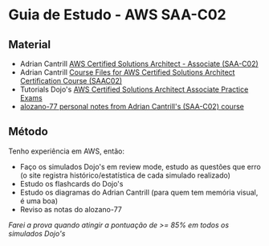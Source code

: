# Guia de Estudo - AWS SAA-C02

## Material
- Adrian Cantrill [AWS Certified Solutions Architect - Associate (SAA-C02)](https://learn.cantrill.io/p/aws-certified-solutions-architect-associate-saa-c02 "AWS Certified Solutions Architect - Associate (SAA-C02)")
- Adrian Cantrill [Course Files for AWS Certified Solutions Architect Certification Course (SAAC02)](https://github.com/acantril/aws-sa-associate-saac02 "Course Files for AWS Certified Solutions Architect Certification Course (SAAC02)")
- Tutorials Dojo's [AWS Certified Solutions Architect Associate Practice Exams](https://portal.tutorialsdojo.com/courses/aws-certified-solutions-architect-associate-practice-exams/ "AWS Certified Solutions Architect Associate Practice Exams")
- [alozano-77 personal notes from Adrian Cantrill's (SAA-C02) course](https://github.com/alozano-77/AWS-SAA-C02-Course "alozano-77 personal notes from Adrian Cantrill's (SAA-C02) course")

## Método
Tenho experiência em AWS, então:
- Faço os simulados Dojo's em review mode, estudo as questões que erro (o site registra histórico/estatística de cada simulado realizado)
- Estudo os flashcards do Dojo's
- Estudo os diagramas do Adrian Cantrill (para quem tem memória visual, é uma boa)
- Reviso as notas do alozano-77

*Farei a prova quando atingir a pontuação de >= 85% em todos os simulados Dojo's*